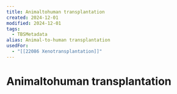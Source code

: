 ```yaml
---
title: Animaltohuman transplantation
created: 2024-12-01
modified: 2024-12-01
tags:
  - TBSMetadata
alias: Animal-to-human transplantation
usedFor:
  - "[[22086 Xenotransplantation]]"
---
```

# Animaltohuman transplantation
